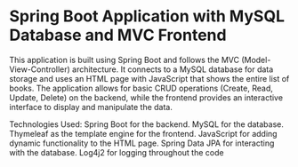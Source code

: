 # Spring Boot Application with MySQL Database and MVC Frontend

This application is built using Spring Boot and follows the MVC (Model-View-Controller) architecture. It connects to a MySQL database for data storage and uses an HTML page with JavaScript that shows the entire list of books. The application allows for basic CRUD operations (Create, Read, Update, Delete) on the backend, while the frontend provides an interactive interface to display and manipulate the data.

Technologies Used:
Spring Boot for the backend.
MySQL for the database.
Thymeleaf as the template engine for the frontend.
JavaScript for adding dynamic functionality to the HTML page.
Spring Data JPA for interacting with the database.
Log4j2 for logging throughout the code

